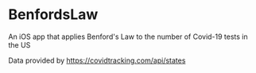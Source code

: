 # BenfordsLaw
An iOS app that applies Benford's Law to the number of Covid-19 tests in the US 

Data provided by https://covidtracking.com/api/states
